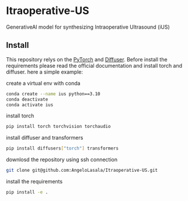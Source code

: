 # Itraoperative-US
GenerativeAI model for synthesizing Intraoperative Ultrasound (iUS)

## Install
This repository relys on the [PyTorch](https://pytorch.org/get-started/locally/) and [Diffuser](https://huggingface.co/docs/diffusers/installation). Before install the requirements please read the official documentation and install torch and diffuser. here a simple example:

create a virtual env with conda
```bash
conda create --name ius python==3.10
conda deactivate
conda activate ius
```

install torch
```bash
pip install torch torchvision torchaudio
```

install diffuser and transformers
```bash
pip install diffusers["torch"] transformers
```

downlosd the repository using ssh connection
```bash
git clone git@github.com:AngeloLasala/Itraoperative-US.git
```

install the requirements
```bash
pip install -e .
```
